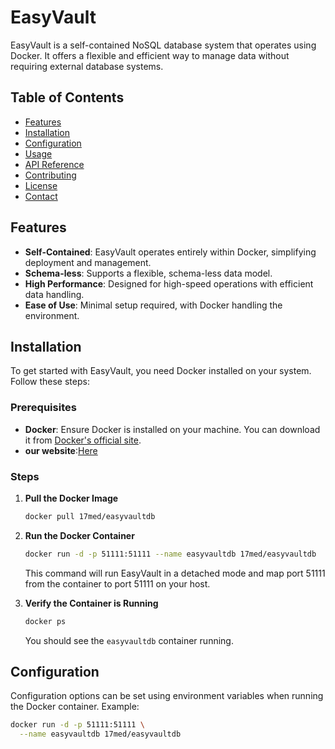 # EasyVault

EasyVault is a self-contained NoSQL database system that operates using Docker. It offers a flexible and efficient way to manage data without requiring external database systems.

## Table of Contents

- [Features](#features)
- [Installation](#installation)
- [Configuration](#configuration)
- [Usage](#usage)
- [API Reference](#api-reference)
- [Contributing](#contributing)
- [License](#license)
- [Contact](#contact)

## Features

- **Self-Contained**: EasyVault operates entirely within Docker, simplifying deployment and management.
- **Schema-less**: Supports a flexible, schema-less data model.
- **High Performance**: Designed for high-speed operations with efficient data handling.
- **Ease of Use**: Minimal setup required, with Docker handling the environment.

## Installation

To get started with EasyVault, you need Docker installed on your system. Follow these steps:

### Prerequisites

- **Docker**: Ensure Docker is installed on your machine. You can download it from [Docker's official site](https://hub.docker.com/r/17med/easyvaultdb).
- **our website**:[Here](https://17med.github.io/EasyVaultDB/)

### Steps

1. **Pull the Docker Image**

   ```bash
   docker pull 17med/easyvaultdb
   ```

2. **Run the Docker Container**

   ```bash
   docker run -d -p 51111:51111 --name easyvaultdb 17med/easyvaultdb
   ```

   This command will run EasyVault in a detached mode and map port 51111 from the container to port 51111 on your host.

3. **Verify the Container is Running**

   ```bash
   docker ps
   ```

   You should see the `easyvaultdb` container running.

## Configuration

Configuration options can be set using environment variables when running the Docker container. Example:

```bash
docker run -d -p 51111:51111 \
  --name easyvaultdb 17med/easyvaultdb
```
